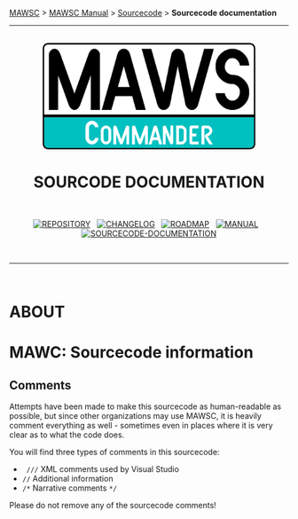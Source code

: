 <!-- b220618.112932 -->

[MAWSC](https://github.com/spectrum-health-systems/MAWSC) &gt; [MAWSC Manual](../MAWSC-Manual.md) &gt; [Sourcecode](../Sourcecode/MAWSC-Sourcecode.md) &gt;  **Sourcecode documentation**

***

<br>

<div align="center">

  <img src="../../.github/Logo/maws-logo-commander-512x256.png" alt="MAWSC logo" width="384">
  <h1> 
    SOURCODE DOCUMENTATION<br>
  </h1>
  <br>
  
  [![REPOSITORY](https://img.shields.io/badge/REPOSITORY-007474?style=for-the-badge)](https://github.com/spectrum-health-systems/MAWSC)&nbsp;&nbsp;&nbsp;[![CHANGELOG](https://img.shields.io/badge/CHANGELOG-007474?style=for-the-badge)](../CHANGELOG.md)&nbsp;&nbsp;&nbsp;[![ROADMAP](https://img.shields.io/badge/ROADMAP-007474?style=for-the-badge)](..//ROADMAP.md)&nbsp;&nbsp;&nbsp;[![MANUAL](https://img.shields.io/badge/MANUAL-007474?style=for-the-badge)](../Manual/MAWSC-Manual.md)&nbsp;&nbsp;&nbsp;[![SOURCECODE-DOCUMENTATION](https://img.shields.io/badge/SOURCECODE%20DOCUMENTATION-00c0c0?style=for-the-badge)](MAWSC-Sourcecode.md)


</div>

<br>

***

<br>

# ABOUT

# MAWC: Sourcecode information

## Comments

Attempts have been made to make this sourcecode as human-readable as possible, but since other organizations may use MAWSC, it is heavily comment everything as well - sometimes even in places where it is very clear as to what the code does.
 
You will find three types of comments in this sourcecode:
 
*  ` ///` XML comments used by Visual Studio
*    `//` Additional information
* `/*` Narrative comments `*/`

 Please do not remove any of the sourcecode comments!